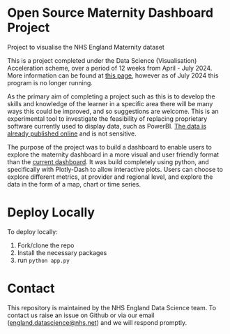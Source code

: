 # Open Source Maternity Dashboard Project
Project to visualise the NHS England Maternity dataset

This is a project completed under the Data Science (Visualisation) Acceleration scheme, over a period of 12 weeks from April - July 2024. More information can be found at [this page](https://www.gov.uk/government/publications/data-science-accelerator-programme/introduction-to-the-data-science-accelerator-programme), however as of July 2024 this program is no longer running. 

As the primary aim of completing a project such as this is to develop the skills and knowledge of the learner in a specific area there will be many ways this could be improved, and so suggestions are welcome. This is an experimental tool to investigate the feasibility of replacing proprietary software currently used to display data, such as PowerBI. [The data is already published online](https://digital.nhs.uk/data-and-information/publications/statistical/nhs-maternity-statistics) and is not sensitive.

The purpose of the project was to build a dashboard to enable users to explore the maternity dashboard in a more visual and user friendly format than the [current dashboard](https://digital.nhs.uk/data-and-information/data-collections-and-data-sets/data-sets/maternity-services-data-set/maternity-services-dashboard). It was build completely using python, and specifically with Plotly-Dash to allow interactive plots.
Users can choose to explore different metrics, at provider and regional level, and explore the data in the form of a map, chart or time series.

# Deploy Locally

To deploy locally:
1. Fork/clone the repo
2. Install the necessary packages
3. run `python app.py`

# Contact

This repository is maintained by the NHS England Data Science team.
To contact us raise an issue on Github or via our email (england.datascience@nhs.net) and we will respond promptly.
